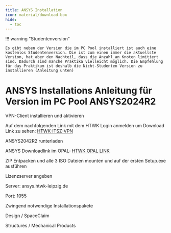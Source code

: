 ```yaml
---
title: ANSYS Installation
icon: material/download-box
hide:
  - toc
---
```



!!! warning "Studentenversion"

    Es gibt neben der Version die im PC Pool installiert ist auch eine kostenlos Studentenversion. Die ist zum einen immer die aktuellste Version, hat aber den Nachteil, dass die Anzahl an Knoten limitiert sind. Dadurch sind manche Praktika vielleicht möglich. Die Empfehlung für das Praktikum ist deshalb die Nicht-Studenten Version zu installieren (Anleitung unten)



# ANSYS Installations Anleitung für Version im PC Pool ANSYS2024R2

<div class="steps" markdown="1">

  <div class="step">
    <p class="step-title" role="heading" aria-level="2">VPN-Client installieren und aktivieren</p>
    <p>Auf dem nachfolgenden Link mit dem HTWK Login anmelden um Download Link zu sehen: <a href="https://itsz.htwk-leipzig.de/dienste/vpn-zugriff-auf-das-hochschulnetz" target="_blank">HTWK-ITSZ-VPN</a></p>
  </div>

  <div class="step">
    <p class="step-title" role="heading" aria-level="2">ANSYS2042R2 runterladen</p>
    <p>ANSYS Downloadlink im OPAL: <a href="https://bildungsportal.sachsen.de/opal/auth/RepositoryEntry/18448121873/CourseNode/102618893872254" target="_blank">HTWK OPAL LINK</a></p>
  </div>

  <div class="step">
    <p class="step-title" role="heading" aria-level="2">ZIP Entpacken und alle 3 ISO Dateien mounten und auf der ersten Setup.exe ausführen</p>
  </div>

  <div class="step">
    <p class="step-title" role="heading" aria-level="2">Lizenzserver angeben</p>
    <p>Server: ansys.htwk-leipzig.de</p>
    <p>Port: 1055</p>
  </div>

  <div class="step">
    <p class="step-title" role="heading" aria-level="2">Zwingend notwendige Installationspakete</p>
    <p> Design / SpaceClaim </p>
    <p> Structures / Mechanical Products </p>
  </div>

</div>



